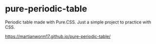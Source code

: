 # pure-periodic-table
Periodic table made with Pure.CSS. Just a simple project to practice with CSS.


https://martianworm17.github.io/pure-periodic-table/
